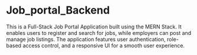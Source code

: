 # Job_portal_Backend
This is a Full-Stack Job Portal Application built using the MERN Stack. It enables users to register and search for jobs, while employers can post and manage job listings. The application features user authentication, role-based access control, and a responsive UI for a smooth user experience.

